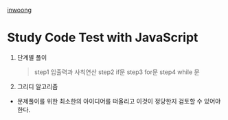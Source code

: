 [inwoong](https://www.acmicpc.net/user/inwoong100)

# Study Code Test with JavaScript

1. 단계별 풀이
   > step1 입출력과 사칙연산
   > step2 if문
   > step3 for문
   > step4 while 문

2. 그리디 알고리즘
- 문제풀이를 위한 최소한의 아이디어를 떠올리고 이것이 정당한지 검토할 수 있어야 한다.
